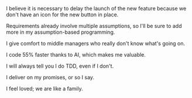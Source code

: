 I believe it is necessary to delay the launch of the new feature because we don't have an icon for the new button in place.

Requirements already involve multiple assumptions, so I'll be sure to add more in my assumption-based programming.

I give comfort to middle managers who really don't know what's going on.

I code 55% faster thanks to AI, which makes me valuable.

I will always tell you I do TDD, even if I don't.

I deliver on my promises, or so I say.

I feel loved; we are like a family.





